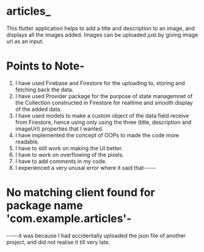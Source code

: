 # articles_

This flutter application helps to add a title and description to an image, and displays all the images added. Images can be uploaded just by giving image url as an input.

# Points to Note-

1. I have used Firebase and Firestore for the uploading to, storing and fetching back the data.
2. I have used Provider package for the purpose of state managemnet of the Collection constructed in Firestore for realtime and smooth display of the added data.
3. I have used models to make a custom object of the data field receive from Firestore, hence using only using the three (title, description and imageUrl) properties that I wanted.
4. I have implemented the concept of OOPs to made the code more readable.
5. I have to still work on making the UI better.
6. I have to work on overflowing of the pixels.
7. I have to add comments in my code.
8. I experienced a very unusal error where it said that-----
  #           No matching client found for package name 'com.example.articles'-
   -----it was because I had accidentally uploaded the json file of another project, and did not realise it till very late.

